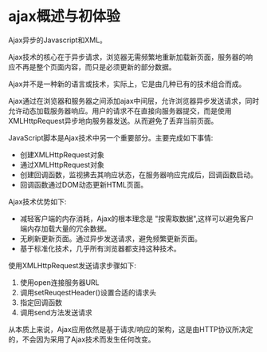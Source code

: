 # ajax概述与初体验

Ajax异步的Javascript和XML。

Ajax技术的核心在于异步请求，浏览器无需频繁地重新加载新页面，服务器的响应不再是整个页面内容，而只是必须更新的部分数据。

Ajax并不是一种新的语言或技术，实际上，它是由几种已有的技术组合而成。

Ajax通过在浏览器和服务器之间添加ajax中间层，允许浏览器异步发送请求，同时允许动态加载服务器响应。用户的请求不在直接向服务器提交，而是使用XMLHttpRequest异步地向服务器发送。从而避免了丢弃当前页面。

JavaScript脚本是Ajax技术中另一个重要部分。主要完成如下事情:

- 创建XMLHttpRequest对象
- 通过XMLHttpRequest对象
- 创建回调函数，监视拂去其响应状态，在服务器响应完成后，回调函数启动。
- 回调函数通过DOM动态更新HTML页面。

Ajax技术优势如下:

- 减轻客户端的内存消耗，Ajax的根本理念是 "按需取数据",这样可以避免客户端内存加载大量的冗余数据。
- 无刷新更新页面。通过异步发送请求，避免频繁更新页面。
- 基于标准化技术，几乎所有浏览器都支持这种技术。

使用XMLHttpRequest发送请求步骤如下:

1. 使用open连接服务器URL
2. 调用setReuqestHeader()设置合适的请求头
3. 指定回调函数
4. 调用send方法发送请求

从本质上来说，Ajax应用依然是基于请求/响应的架构，这是由HTTP协议所决定的，不会因为采用了Ajax技术而发生任何改变。
